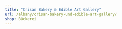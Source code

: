```yaml
---
title: "Crisan Bakery & Edible Art Gallery"
url: /albany/crisan-bakery-und-edible-art-gallery/
shop: Bäckerei
---
```

